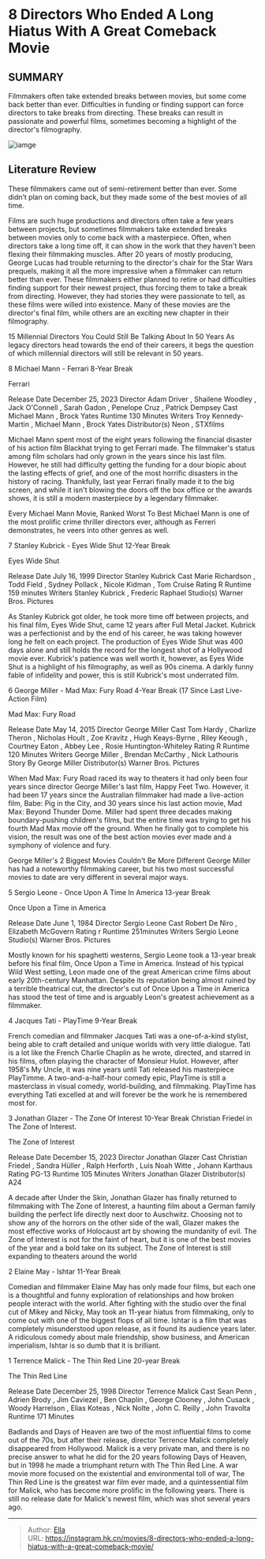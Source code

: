 # 8 Directors Who Ended A Long Hiatus With A Great Comeback Movie


## SUMMARY 


 Filmmakers often take extended breaks between movies, but some come back better than ever. 
 Difficulties in funding or finding support can force directors to take breaks from directing. 
 These breaks can result in passionate and powerful films, sometimes becoming a highlight of the director&#39;s filmography. 

![iamge](https://static1.srcdn.com/wordpress/wp-content/uploads/2024/01/tom-hardy-in-mad-max-adam-driver-in-ferrari-and-tom-cruise-and-nicole-kidman-in-eyes-wide-shut.jpg)

## Literature Review

These filmmakers came out of semi-retirement better than ever. Some didn’t plan on coming back, but they made some of the best movies of all time.




Films are such huge productions and directors often take a few years between projects, but sometimes filmmakers take extended breaks between movies only to come back with a masterpiece. Often, when directors take a long time off, it can show in the work that they haven&#39;t been flexing their filmmaking muscles. After 20 years of mostly producing, George Lucas had trouble returning to the director&#39;s chair for the Star Wars prequels, making it all the more impressive when a filmmaker can return better than ever.
These filmmakers either planned to retire or had difficulties finding support for their newest project, thus forcing them to take a break from directing. However, they had stories they were passionate to tell, as these films were willed into existence. Many of these movies are the director&#39;s final film, while others are an exciting new chapter in their filmography.
            
 
 15 Millennial Directors You Could Still Be Talking About In 50 Years 
As legacy directors head towards the end of their careers, it begs the question of which millennial directors will still be relevant in 50 years.












 








 8  Michael Mann - Ferrari 
8-Year Break


 







  Ferrari  


  Release Date    December 25, 2023     Director    Adam Driver , Shailene Woodley , Jack O&#39;Connell , Sarah Gadon , Penelope Cruz , Patrick Dempsey     Cast    Michael Mann , Brock Yates     Runtime    130 Minutes     Writers    Troy Kennedy-Martin , Michael Mann , Brock Yates     Distributor(s)    Neon , STXfilms    


Michael Mann spent most of the eight years following the financial disaster of his action film Blackhat trying to get Ferrari made. The filmmaker&#39;s status among film scholars had only grown in the years since his last film. However, he still had difficulty getting the funding for a dour biopic about the lasting effects of grief, and one of the most horrific disasters in the history of racing. Thankfully, last year Ferrari finally made it to the big screen, and while it isn&#39;t blowing the doors off the box office or the awards shows, it is still a modern masterpiece by a legendary filmmaker.
            
 
 Every Michael Mann Movie, Ranked Worst To Best 
Michael Mann is one of the most prolific crime thriller directors ever, although as Ferreri demonstrates, he veers into other genres as well.








 7  Stanley Kubrick - Eyes Wide Shut 
12-Year Break


 







  Eyes Wide Shut  


  Release Date    July 16, 1999     Director    Stanley Kubrick     Cast    Marie Richardson , Todd Field , Sydney Pollack , Nicole Kidman , Tom Cruise     Rating    R     Runtime    159 minutes     Writers    Stanley Kubrick , Frederic Raphael     Studio(s)    Warner Bros. Pictures    


As Stanley Kubrick got older, he took more time off between projects, and his final film, Eyes Wide Shut, came 12 years after Full Metal Jacket. Kubrick was a perfectionist and by the end of his career, he was taking however long he felt on each project. The production of Eyes Wide Shut was 400 days alone and still holds the record for the longest shot of a Hollywood movie ever. Kubrick&#39;s patience was well worth it, however, as Eyes Wide Shut is a highlight of his filmography, as well as 90s cinema. A darkly funny fable of infidelity and power, this is still Kubrick&#39;s most underrated film.





 6  George Miller - Mad Max: Fury Road 
4-Year Break (17 Since Last Live-Action Film)


 







  Mad Max: Fury Road  


  Release Date    May 14, 2015     Director    George Miller     Cast    Tom Hardy , Charlize Theron , Nicholas Hoult , Zoe Kravitz , Hugh Keays-Byrne , Riley Keough , Courtney Eaton , Abbey Lee , Rosie Huntington-Whiteley     Rating    R     Runtime    120 Minutes     Writers    George Miller , Brendan McCarthy , Nick Lathouris     Story By    George Miller     Distributor(s)    Warner Bros. Pictures    


When Mad Max: Fury Road raced its way to theaters it had only been four years since director George Miller&#39;s last film, Happy Feet Two. However, it had been 17 years since the Australian filmmaker had made a live-action film, Babe: Pig in the City, and 30 years since his last action movie, Mad Max: Beyond Thunder Dome. Miller had spent three decades making boundary-pushing children&#39;s films, but the entire time was trying to get his fourth Mad Max movie off the ground. When he finally got to complete his vision, the result was one of the best action movies ever made and a symphony of violence and fury.
            
 
 George Miller&#39;s 2 Biggest Movies Couldn&#39;t Be More Different 
George Miller has had a noteworthy filmmaking career, but his two most successful movies to date are very different in several major ways.








 5  Sergio Leone - Once Upon A Time In America 
13-year Break


 







  Once Upon a Time in America  


  Release Date    June 1, 1984     Director    Sergio Leone     Cast    Robert De Niro , Elizabeth McGovern     Rating    r     Runtime    251minutes     Writers    Sergio Leone     Studio(s)    Warner Bros. Pictures    


Mostly known for his spaghetti westerns, Sergio Leone took a 13-year break before his final film, Once Upon a Time in America. Instead of his typical Wild West setting, Leon made one of the great American crime films about early 20th-century Manhattan. Despite its reputation being almost ruined by a terrible theatrical cut, the director&#39;s cut of Once Upon a Time in America has stood the test of time and is arguably Leon&#39;s greatest achievement as a filmmaker.





 4  Jacques Tati - PlayTime 
9-Year Break
        

French comedian and filmmaker Jacques Tati was a one-of-a-kind stylist, being able to craft detailed and unique worlds with very little dialogue. Tati is a lot like the French Charlie Chaplin as he wrote, directed, and starred in his films, often playing the character of Monsieur Hulot. However, after 1958&#39;s My Uncle, it was nine years until Tati released his masterpiece PlayTimme. A two-and-a-half-hour comedy epic, PlayTime is still a masterclass in visual comedy, world-building, and filmmaking. PlayTime has everything Tati excelled at and will forever be the work he is remembered most for.





 3  Jonathan Glazer - The Zone Of Interest 
10-Year Break
       Christian Friedel in The Zone of Interest.   

  The Zone of Interest  


  Release Date    December 15, 2023     Director    Jonathan Glazer     Cast    Christian Friedel , Sandra Hüller , Ralph Herforth , Luis Noah Witte , Johann Karthaus     Rating    PG-13     Runtime    105 Minutes     Writers    Jonathan Glazer     Distributor(s)    A24    


A decade after Under the Skin, Jonathan Glazer has finally returned to filmmaking with The Zone of Interest, a haunting film about a German family building the perfect life directly next door to Auschwitz. Choosing not to show any of the horrors on the other side of the wall, Glazer makes the most effective works of Holocaust art by showing the mundanity of evil. The Zone of Interest is not for the faint of heart, but it is one of the best movies of the year and a bold take on its subject.
The Zone of Interest is still expanding to theaters around the world 






 2  Elaine May - Ishtar 
11-Year Break
        

Comedian and filmmaker Elaine May has only made four films, but each one is a thoughtful and funny exploration of relationships and how broken people interact with the world. After fighting with the studio over the final cut of Mikey and Nicky, May took an 11-year hiatus from filmmaking, only to come out with one of the biggest flops of all time. Ishtar is a film that was completely misunderstood upon release, as it found its audience years later. A ridiculous comedy about male friendship, show business, and American imperialism, Ishtar is so dumb that it is brilliant.





 1  Terrence Malick - The Thin Red Line 
20-year Break


 







 The Thin Red Line 


  Release Date    December 25, 1998     Director    Terrence Malick     Cast    Sean Penn , Adrien Brody , Jim Caviezel , Ben Chaplin , George Clooney , John Cusack , Woody Harrelson , Elias Koteas , Nick Nolte , John C. Reilly , John Travolta     Runtime    171 Minutes    


Badlands and Days of Heaven are two of the most influential films to come out of the 70s, but after their release, director Terrence Malick completely disappeared from Hollywood. Malick is a very private man, and there is no precise answer to what he did for the 20 years following Days of Heaven, but in 1998 he made a triumphant return with The Thin Red Line. A war movie more focused on the existential and environmental toll of war, The Thin Red Line is the greatest war film ever made, and a quintessential film for Malick, who has become more prolific in the following years.
There is still no release date for Malick&#39;s newest film, which was shot several years ago. 


---

> Author: [Ella](https://instagram.hk.cn/)  
> URL: https://instagram.hk.cn/movies/8-directors-who-ended-a-long-hiatus-with-a-great-comeback-movie/  

